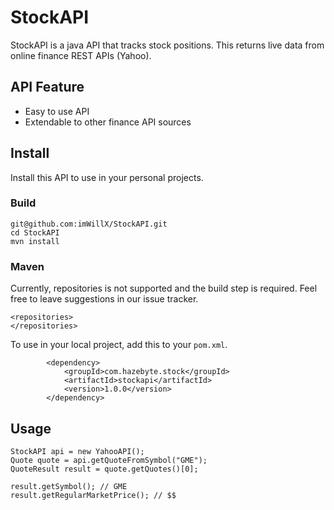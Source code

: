 # StockAPI

StockAPI is a java API that tracks stock positions. This returns live data from online finance REST APIs (Yahoo).

## API Feature

- Easy to use API
- Extendable to other finance API sources

## Install

Install this API to use in your personal projects.

### Build

```
git@github.com:imWillX/StockAPI.git
cd StockAPI
mvn install
```

### Maven

Currently, repositories is not supported and the build step is required.
Feel free to leave suggestions in our issue tracker.

```
<repositories>
</repositories>
```

To use in your local project, add this to your `pom.xml`.

```
        <dependency>
            <groupId>com.hazebyte.stock</groupId>
            <artifactId>stockapi</artifactId>
            <version>1.0.0</version>
        </dependency>
```

## Usage

```
StockAPI api = new YahooAPI();
Quote quote = api.getQuoteFromSymbol("GME");
QuoteResult result = quote.getQuotes()[0];

result.getSymbol(); // GME
result.getRegularMarketPrice(); // $$
```

